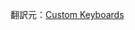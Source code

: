 翻訳元：[Custom Keyboards](https://developer.apple.com/design/human-interface-guidelines/ios/extensions/custom-keyboards/)
